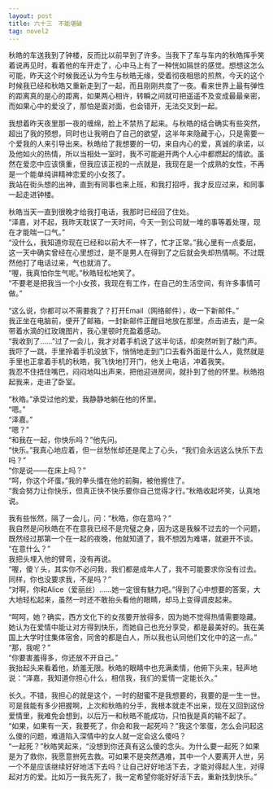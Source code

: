```yaml
---
layout: post
title: 六十三　不能堪破
tag: novel2
---
```


秋皓的车送我到了钟楼，反而比以前早到了许多。当我下了车与车内的秋皓挥手笑着说再见时，看着他的车开走了，心中马上有了一种恍如隔世的感觉。想想这怎么可能，昨天这个时候我还认为今生与秋皓无缘，受着彻夜相思的煎熬，今天的这个时候我已经和秋皓又重新走到了一起，而且刚刚共度了一夜。看来世界上最有弹性的距离真的是心的距离，如果两心相许，转瞬之间就可把遥遥不及变成最最亲密，而如果心中的爱没了，那怕是面对面，也会错开，无法交叉到一起。

我想着昨天夜里那一夜的缠绵，脸上不禁热了起来。与秋皓的结合确实有些突然，超出了我的预想，同时也让我明白了自己的欲望，这半年来隐藏于心，只是需要一个爱我的人来引导出来。秋皓给了我想要的一切，来自内心的爱，真诚的承诺，以及他如火的热情，所以当相处一室时，我不可能避开两个人心中都燃起的情欲。虽然在爱恋中应该慎重，但我应该正视的一点就是，我现在是一个成熟的女性，不再是一个能单纯讲精神恋爱的小女孩了。<br />
我站在街头想的出神，直到有同事也来上班，和我打招呼，我才反应过来，和同事一起走进钟楼。

秋皓当天一直到很晚才给我打电话，我那时已经回了住处。<br />
“泽嘉，对不起，我昨天耽误了一天时间，今天一到公司就一堆的事等着处理，现在才能喘一口气。”<br />
“没什么，我知道你现在已经和以前大不一样了，忙才正常。”我心里有一点委屈，这一天中确实曾经在心里想过，是不是男人在得到了之后就会失却热情啊。不过既然他打了电话过来，气也就消了。<br />
“喔，我真怕你生气呢。”秋皓轻松地笑了。<br />
“不要老是把我当一个小女孩，我现在有工作，在自己的生活空间，有许多事情可做。”

“这么说，你都可以不需要我了？打开Email（网络邮件），收一下新邮件。”<br />
我正坐在电脑前，便开了邮箱，一封新邮件正醒目地放在那里，点击进去，是一朵带着水滴的红玫瑰图片，我心里顿时充盈着感动。<br />
 “我收到了……”过了一会儿，我才对着手机说了这半句话，却突然听到了敲门声。我吓了一跳，手里拎着手机没放下，悄悄地走到门口去看外面是什么人，竟然就是手里也正拿着手机的秋皓，我飞快地打开门，他关上电话，冲着我笑。<br />
我忍不住捂住嘴巴，闷闷地叫出声来，把他迎进房间，就扑到了他的怀里。秋皓抱起我来，走进了卧室。

“秋皓。”承受过他的爱，我静静地躺在他的怀里。<br />
“嗯。”<br />
“泽嘉。”<br />
“嗯？”<br />
“和我在一起，你快乐吗？”他先问。<br />
“快乐。”我真心地应着，但一丝愁怅却还是爬上了心头，“我们会永远这么快乐下去吗？”<br />
“你是说——在床上吗？”<br />
“呵，你这个坏蛋。”我的拳头擂在他的前胸，被他握住了。<br />
“我会努力让你快乐，但真正快不快乐要你自己觉得才行。”秋皓收起坏笑，认真地说。

 我有些怅然，隔了一会儿，问：“秋皓，你在意吗？”<br />
我自然是问秋皓在不在意我已经不是完璧之身，因为这是我躲不过去的一个问题，既然经过那第一个在一起的夜晚，他就知道了，我不想因为难堪，就避开不谈。<br />
“在意什么？”<br />
我把头埋入他的臂弯，没有再说。<br />
“喔，傻丫头，其实你不必问我，我们都是成年人了，我不可能要求你没有过去。同样，你也没要求我，不是吗？”<br />
“对啊，你和Alice（爱丽丝）……她一定很有魅力吧。”得到了心中想要的答案，大大地轻松起来，虽然一时还不敢抬头看他的眼睛，却马上变得调皮起来。

“呵呵，她？确实，西方文化下的女孩要开放得多，因为她不觉得热情需要隐藏。她认为在爱情中能让对方得到快乐，而她自己也充分享受，都是最美好的。我在美国上大学时住集体宿舍，同舍的都是白人，所以我也认同他们文化中的这一点。”<br />
“那，我呢？”<br />
“你要害羞得多，你还放不开自己。”<br />
我抬起头来看着他，娇羞无限。秋皓的眼睛中也充满柔情，他俯下头来，轻声地说：“泽嘉，我知道你担心什么，相信我，我们的爱情一定能长久。”

长久。不错，我担心的就是这个，一时的甜蜜不是我想要的，我要的是一生一世。可是我能有多少把握啊，上次和秋皓的分手，我根本就走不出来，现在又回到这份爱情里，我难免会想到，以后万一和秋皓不能成功，只怕我是真的输不起了。<br />
“如果，如果有一天，我要死了，你会和我一起死吗？”我这个笨蛋，怎么会问起这么傻的问题，难道陷入深情中的女人就一定会这么傻吗？<br />
“一起死？”秋皓笑起来，“没想到你还真有这么傻的念头。为什么要一起死？如果是为了救你，我愿意拚死去救。可如果不是突然遇难，其中一个人要离开人世，另一个不是应该继续好好地活下去吗？让自己好好地活下去，才能对得起人生，对得起对方的爱。比如万一我先死了，我一定希望你能好好活下去，重新找到快乐。”
